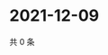# 2021-12-09

共 0 条

<!-- BEGIN WEIBO -->
<!-- 最后更新时间 Thu Dec 09 2021 00:01:09 GMT+0800 (China Standard Time) -->

<!-- END WEIBO -->

